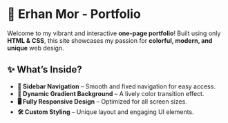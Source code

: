 # 🎨 Erhan Mor - Portfolio  

Welcome to my vibrant and interactive **one-page portfolio**! Built using only **HTML & CSS**, this site showcases my passion for **colorful, modern, and unique** web design.  

## ✨ What’s Inside?  
- **📌 Sidebar Navigation** – Smooth and fixed navigation for easy access.  
- **🎨 Dynamic Gradient Background** – A lively color transition effect.  
- **🖥️ Fully Responsive Design** – Optimized for all screen sizes.  
- **🛠️ Custom Styling** – Unique layout and engaging UI elements.  

